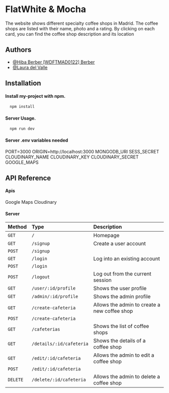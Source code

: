 
# FlatWhite & Mocha
The website shows different specialty coffee shops in Madrid.
The coffee shops are listed with their name, photo and a rating.
By clicking on each card, you can find the coffee shop description and its location

## Authors
- [@Hiba Berber [WDFTMAD0122] Berber](https://github.com/Hibaber)
- [@Laura del Valle](https://github.com/LDVB)
## Installation
#### Install my-project with npm.
```bash
  npm install
```
#### Server Usage.
```bash
  npm run dev
```
#### Server .env variables needed
PORT=3000
ORIGIN=http://localhost:3000
MONGODB_URI
SESS_SECRET
CLOUDINARY_NAME
CLOUDINARY_KEY
CLOUDINARY_SECRET
GOOGLE_MAPS

## API Reference

#### Apis
Google Maps
Cloudinary 

#### Server
| Method      | Type                    | Description
| :--------   | :-------                | :--------------------------------
|   `GET`     | `/`                     |  Homepage
|   `GET`     | `/signup`               |  Create a user account 
|   `POST`    | `/signup`               |
|   `GET`     | `/login`                |  Log into an existing account
|   `POST`    | `/login`                |
|   `POST`    | `/logout`               |  Log out from the current session
|   `GET`     | `/user/:id/profile`     |  Shows the user profile
|   `GET`     | `/admin/:id/profile`    |  Shows the admin profile
|   `GET`     | `/create-cafeteria`     |  Allows the admin to create a new coffee shop
|   `POST`    | `/create-cafeteria`     |
|   `GET`     | `/cafeterias`           |  Shows the list of coffee shops
|   `GET`     | `/details/:id/cafeteria`|  Shows the details of a coffee shop
|   `GET`     | `/edit/:id/cafeteria`   |  Allows the admin to  edit a coffee shop 
|   `POST`    | `/edit/:id/cafeteria`   | 
|   `DELETE`  | `/delete/:id/cafeteria` |  Allows the admin to  delete a coffee shop 